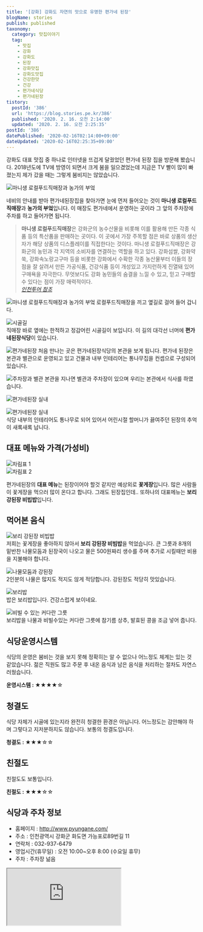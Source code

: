 ```yaml
---
title: '[강화] 강화도 자연의 맛으로 유명한 편가네 된장'
blogName: stories
publish: published
taxonomy:
  category: 맛집이야기
  tag:
    - 맛집
    - 강화
    - 강화도
    - 된장
    - 강화맛집
    - 강화도맛집
    - 건강한맛
    - 건강
    - 편가네식당
    - 편가네된장
tistory:
  postId: '386'
  url: 'https://blog.stories.pe.kr/386'
  published: '2020. 2. 16. 오전 2:14:00'
  updated: '2020. 2. 16. 오전 2:25:35'
postId: '386'
datePublished: '2020-02-16T02:14:00+09:00'
dateUpdated: '2020-02-16T02:25:35+09:00'
---
```




강화도 대표 맛집 중 하나로 인터넷을 뜨겁게 달궜었던 편가네 된장 집을 방문해 봤습니다. 2018년도에 TV에 방영이 되면서 크게 붐을 일으겼었는데 지금은 TV 빨이 많이 빠졌는지 제가 갔을 때는 그렇게 붐비지는 않았습니다.  

![마니생 로컬푸드직매장과 농가의 부엌](./images/20191102_115543-01.jpeg)

네비의 안내를 받아 편가네된장집을 찾아가면 눈에 먼저 들어오는 것이 **마니생 로컬푸드직매장**과 **농가의 부엌**입니다. 이 매장도 편가네에서 운영하는 곳이라 그 앞의 주차장에 주차를 하고 들어가면 됩니다.  

> **마니생 로컬푸드직매장**은 강화군의 농수산물을 비롯해 이를 활용해 만든 각종 식품 등의 특산품을 판매하는 곳이다.
이 곳에서 가장 주목할 점은 바로 상품의 생산자가 해당 상품의 디스플레이를 직접한다는 것이다.
마니생 로컬푸드직매장은 강화군의 농민과 각 지역의 소비자를 연결하는 역할을 하고 있다.
강화섬쌀, 강화약쑥, 강화속노랑고구마 등을 비롯한 강화에서 수확한 각종 농산물부터 이들의 장점을 잘 살려서 만든 가공식품, 건강식품 등이 개성있고 가지런하게 진열돼 있어 구매욕을 자극한다.
무엇보다도 강화 농민들의 숨결을 느낄 수 있고, 믿고 구매할 수 있다는 점이 가장 매력적이다.  
  _[인천투어 참조](https://itour.incheon.go.kr/)_

![마니생 로컬푸드직매장과 농가의 부엌](./images/20191102_115511-01.jpeg)
로컬푸드직매장을 끼고 옆길로 걸어 들어 갑니다.   

![시골길](./images/20191102_112309-01.jpeg)  
직매장 바로 옆에는 한적하고 정감어린 시골길이 보입니다. 이 길의 대각선 너머에 **편가네된장식당**이 있습니다.  

![편가네된장](./images/20191102_112343-01.jpeg)
처음 만나는 곳은 편가네된장식당의 본관을 보게 됩니다. 편가네 된장은 본관과 별관으로 운영되고 있고 건물과 내부 인테리어는 통나무집을 컨셉으로 구성되어 있습니다.   

![주차장과 별관](./images/20191102_115320-01.jpeg)
본관을 지나면 별관과 주차장이 있으며 우리는 본관에서 식사를 하였습니다.  

![편가네된장 실내](./images/20191102_112622-01.jpeg)  
  
![편가네된장 실내](./images/20191102_115145-01.jpeg)  
식당 내부의 인테리어도 통나무로 되어 있어서 어린시절 할머니가 끓여주던 된장의 추억이 새록새록 납니다.  

## 대표 메뉴와 가격(가성비)  

![차림표 1](./images/20191102_112539-01.jpeg)  
![차림표 2](./images/20191102_112553-01.jpeg)  

편가네된장의 **대표 메뉴**는 된장이어야 할것 같지만 예상외로 **꽃게장**입니다. 많은 사람들이 꽃게장을 먹으러 많이 온다고 합니다. 그래도 된장집인데.. 또하나의 대표메뉴는 **보리 강된장 비빕밥**입니다. 

## 먹어본 음식  

![보리 강된장 비빕밥](./images/20191102_112844-01.jpeg)  
저희는 꽃게장을 좋아하지 않아서 **보리 강된장 비빔밥**을 먹었습니다. 큰 그릇과 8개의 밑반찬 나물모둠과 된장국이 나오고 물은 500원짜리 생수를 주며 추가로 시킬때만 비용을 지불해야 합니다.  


![나물모둠과 강된장](./images/20191102_112852-01.jpeg)   
2인분의 나물은 많지도 적지도 않게 적당합니다. 강된장도 적당히 맛있습니다.  


![보리밥](./images/20191102_112924-01.jpeg)  
밥은 보리밥입니다. 건강스럽게 보이네요.  

![비빌 수 있는 커다란 그릇](./images/20191102_112929-01.jpeg)  
보리밥을 나물과 비빌수있는 커다란 그릇에 참기름 상추, 발효된 콩을 조금 넣어 줍니다.  


## 식당운영시스템  
식당의 운영은 붐비는 것을 보지 못해 정확히는 알 수 없으나 어느정도 체계는 있는 것 같았습니다. 젊은 직원도 많고 주문 후 내온 음식과 남은 음식을 처리하는 절차도 자연스러웠습니다. 


<div class='alert alert-info'>
<b>운영시스템 : </b> ★★★★☆ 
</div>


## 청결도  
식당 자체가 시골에 있는지라 완전히 청결한 환경은 아닙니다. 어느정도는 감안해야 하며 그렇다고 지저분하지도 않습니다. 보통의 청결도입니다. 

<div class='alert alert-info'>
<b>청결도 : </b> ★★★☆☆
</div>


## 친절도  
친절도도 보통입니다. 

<div class='alert alert-info'>
<b>친절도 : </b> ★★★☆☆ 
</div>

## 식당과 주차 정보  
- 홈페이지 : http://www.pyungane.com/  
- 주소 : 인천광역시 강화군 화도면 가능포로89번길 11  
- 연락처 : 032-937-6479
- 영업시간(휴무일) : 오전 10:00~오후 8:00 (수요일 휴무)
- 주차 : 주차장 넒음

<div class='embed-responsive embed-responsive-16by9'>
    <iframe src='https://www.google.com/maps/embed?pb=!1m18!1m12!1m3!1d2233.9938914808336!2d126.4187298222114!3d37.64110505815252!2m3!1f0!2f0!3f0!3m2!1i1024!2i768!4f13.1!3m3!1m2!1s0x357b8819787144b5%3A0xa6977e63750e9530!2z7Y646rCA64SkIOuQnOyepQ!5e0!3m2!1sko!2skr!4v1581785754885!5m2!1sko!2skr' class='embed-responsive-item' allowfullscreen></iframe>
</div>
